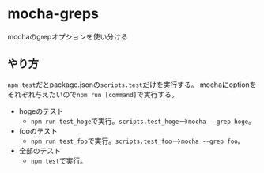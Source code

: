 mocha-greps
===========

mochaのgrepオプションを使い分ける



## やり方

`npm test`だとpackage.jsonの`scripts.test`だけを実行する。
mochaにoptionをそれぞれ与えたいので`npm run [command]`で実行する。


- hogeのテスト
  - `npm run test_hoge`で実行。`scripts.test_hoge`-->`mocha --grep hoge`。
- fooのテスト
  - `npm run test_foo`で実行。`scripts.test_foo`-->`mocha --grep foo`。
- 全部のテスト
  - `npm test`で実行。

